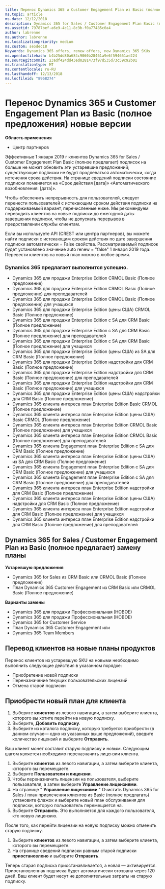 ```yaml
---
title: Перенос Dynamics 365 и Customer Engagement Plan из Basic (полное предложения) новые версии | Центр партнеров
ms.topic: article
ms.date: 12/12/2018
description: Dynamics 365 for Sales / Customer Engagement Plan Basic (полное предлагает) подписок на могут больше не будут обновлены.
ms.assetid: 79787bef-a6e9-4c11-8c3b-f0a77485c0a4
author: labrenne
ms.author: labrenne
ms.localizationpriority: medium
ms.custom: seodec18
Keywords: Dynamics 365 offers, renew offers, new Dynamics 365 SKUs
ms.openlocfilehash: b4b25dd80a684c9060b28461a9e6f594651ae224
ms.sourcegitcommit: 23adf424dd43ed0281473f97d535d73c59c92b01
ms.translationtype: MT
ms.contentlocale: ru-RU
ms.lasthandoff: 12/13/2018
ms.locfileid: "8968274"
---
```

# <a name="migrate-dynamics-365-and-customer-engagement-plan-from-basic-qualified-offers-to-newer-versions"></a>Перенос Dynamics 365 и Customer Engagement Plan из Basic (полное предложения) новые версии

**Область применения**

-  Центр партнеров

Эффективные 1 января 2019 г клиентов Dynamics 365 for Sales / Customer Engagement Plan Basic (полное предлагает) подписок на больше не может обновить эти устаревшие предложений; существующие подписки не будут продлеваться автоматически, когда истечения срока действия. На странице сведений подписки состояние подписки поменяется на «Срок действия [дата]» «Автоматического возобновления: [дата]». 


Чтобы обеспечить непрерывность для пользователей, следует перенести пользователей с истекающим сроком действия подписки на поддерживаемый вариант, перечисленные ниже. Мы рекомендуем переводить клиентов на новые подписки до ежегодной даты завершения подписки, чтобы не допускать перерывов в предоставлении службы клиентам.

Если вы используете API (CREST или центра партнеров), вы можете найти подписки с истекающим сроком действия по дате завершения подписки автоматически = False свойства. Рассматриваемый подписок будет установлено значение auto renew = "false" 1 января 2019 года. Перевести клиентов на новый план можно в любое время. 

### <a name="the-dynamics-365-offers-being-retired"></a>Dynamics 365 предлагает выполнится успешно.

- Dynamics 365 для продажи Enterprise Edition CRMOL Basic (Полное предложение)
- Dynamics 365 для продажи Enterprise Edition CRMOL Basic (Полное предложение) для преподавателей
- Dynamics 365 для продажи Enterprise Edition CRMOL Basic (Полное предложение) для учащихся
- Dynamics 365 для продажи Enterprise Edition (цены США) CRMOL Basic (Полное предложение)
- Dynamics 365 для продажи Enterprise Edition с SA для CRM Basic (Полное предложение)
- Dynamics 365 для продажи Enterprise Edition с SA для CRM Basic (Полное предложение) для преподавателей
- Dynamics 365 для продажи Enterprise Edition с SA для CRM Basic (Полное предложение) для учащихся
- Dynamics 365 для продажи Enterprise Edition (цены США) из SA для CRM Basic (Полное предложение)
- Dynamics 365 для продажи Enterprise Edition надстройки для CRM Basic (Полное предложение)
- Dynamics 365 для продажи Enterprise Edition надстройки для CRM Basic (Полное предложение) для преподавателей
- Dynamics 365 для продажи Enterprise Edition надстройки для CRM Basic (Полное предложение) для учащихся
- Dynamics 365 для продажи Enterprise Edition (цены США) надстройки для CRM Basic (Полное предложение)
- Dynamics 365 клиента интереса план Enterprise Edition Basic CRMOL (Полное предложение)
- Dynamics 365 клиента интереса план Enterprise Edition (цены США) Basic CRMOL (Полное предложение)
- Dynamics 365 клиента интереса план Enterprise Edition CRMOL Basic (Полное предложение) для учащихся
- Dynamics 365 клиента интереса план Enterprise Edition CRMOL Basic (Полное предложение) для преподавателей
- Dynamics 365 клиента Engagement план Enterprise Edition с SA для CRM Basic (Полное предложение)
- Dynamics 365 клиента интереса план Enterprise Edition (цены США) из SA для CRM Basic (Полное предложение)
- Dynamics 365 клиента Engagement план Enterprise Edition с SA для CRM Basic (Полное предложение) для учащихся
- Dynamics 365 клиента Engagement план Enterprise Edition с SA для CRM Basic (Полное предложение) для преподавателей
- Dynamics 365 клиента интереса план Enterprise Edition надстройки для CRM Basic (Полное предложение)
- Dynamics 365 клиента интереса план Enterprise Edition (цены США) надстройки для CRM Basic (Полное предложение)
- Dynamics 365 клиента интереса план Enterprise Edition надстройки для CRM Basic (Полное предложение) для учащихся
- Dynamics 365 клиента интереса план Enterprise Edition надстройки для CRM Basic (Полное предложение) для преподавателей



## <a name="dynamics-365-for-sales-customer-engagement-plan-from-basic-qualified-offers-replacement-plans"></a>Dynamics 365 for Sales / Customer Engagement Plan из Basic (полное предлагает) замену планы

**Устаревшую предложения**   

- Dynamics 365 for Sales из CRM Basic или CRMOL Basic (Полное предложение)
- План Dynamics 365 Customer Engagement из CRM Basic или CRMOL Basic (Полное предложение)

**Варианты замены**
- Dynamics 365 для продажи Профессиональная (НОВОЕ)
- Dynamics 365 для продажи Профессиональная (НОВОЕ)
- Dynamics 365 for Customer Service
- План Dynamics 365 Customer Engagement или
- Dynamics 365 Team Members



## <a name="transition-customers-to-new-product-plans"></a>Перевод клиентов на новые планы продуктов

Перенос клиентов из устаревшую SKU на новыми необходимо выполнить следующие действия в указанном порядке:

- Приобретение новой подписки
- Переназначение текущих пользовательских лицензий
- Отмена старой подписки

## <a name="purchase-the-new-plan-for-your-customer"></a>Приобрести новый план для клиента

1. Выберите **клиентов** из левого навигации, а затем выберите клиента, которого вы хотите перейти на новую подписку.
2. Выберите, **Добавить подписку**.
3. Выберите из каталога подписку, которую требуется приобрести (в данном случае— одно из указанных выше предложений), введите количество лицензий и выберите **Отправить**. 

Ваш клиент монет составит старую подписку и новым. Следующим шагом является необходимо переназначить лицензии клиента.

1. Выберите **клиентов** из левого навигации, а затем выберите клиента, которого вы перемещаете.
2. Выберите **Пользователи и лицензии**.
3. Чтобы переназначить лицензии на пользователя, выберите пользователя, а затем выберите **Управление лицензиями**. 
4. На странице " **Управление лицензиями** " Очистить Dynamics 365 for Sales / план привлечения клиентов из Basic (полное предлагать) установите флажок и выберите новый план обслуживания для подписки, которую пользователь перемещается на. 
5. Выберите **Отправить**. Это выполняется для каждого пользователя, кто новую лицензию. 

После того, как перейти лицензии на новую подписку можно отменить старую подписку. 

1. Выберите **клиентов** из левого навигации, а затем выберите клиента, которого вы перемещаете.
2. На странице сведений подписки равным старой подписки **приостановлено** и выберите **Отправить**.

Теперь старая подписка приостанавливается, а новая — активируется. Приостановленная подписка будет автоматически отозвана через 120 дней. Ваш клиент будет несут не дополнительные затраты на старую подписку.
 

 



